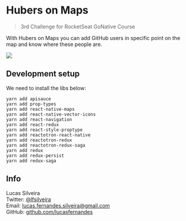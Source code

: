 # Hubers on Maps
> 3rd Challenge for RocketSeat GoNative Course

With Hubers on Maps you can add GitHub users in specific point on the map and know where these people are.

![](https://github.com/lucasfernandes/hubers-on-maps/blob/master/docs/hubersOnMaps.gif)


## Development setup

We need to install the libs below:

```via yarn
yarn add apisauce
yarn add prop-types
yarn add react-native-maps
yarn add react-native-vector-icons
yarn add react-navigation
yarn add react-redux
yarn add react-style-proptype
yarn add reactotron-react-native
yarn add reactotron-redux
yarn add reactotron-redux-saga
yarn add redux
yarn add redux-persist
yarn add redux-saga
```

## Info

Lucas Silveira<br />
Twitter: [@lfsilveira](https://twitter.com/dbader_org)<br />
Email: lucas.fernandes.silveira@gmail.com<br />
GitHub: [github.com/lucasfernandes](https://github.com/lucasfernandes/)<br />


<!-- Markdown link & img dfn's -->
[npm-image]: https://img.shields.io/npm/v/datadog-metrics.svg?style=flat-square
[npm-url]: https://npmjs.org/package/datadog-metrics
[npm-downloads]: https://img.shields.io/npm/dm/datadog-metrics.svg?style=flat-square
[travis-image]: https://img.shields.io/travis/dbader/node-datadog-metrics/master.svg?style=flat-square
[travis-url]: https://travis-ci.org/dbader/node-datadog-metrics
[wiki]: https://github.com/yourname/yourproject/wiki
